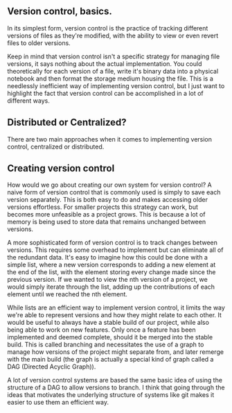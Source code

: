 ## Version control, basics.
In its simplest form, version control is the practice of tracking different versions of files as they're modified, with the ability to view or even revert files to older versions. 

Keep in mind that version control isn't a specific strategy for managing file versions, it says nothing about the actual implementation. You could theoretically for each version of a file, write it's binary data into a physical notebook and then format the storage medium housing the file. This is a needlessly inefficient way of implementing version control, but I just want to highlight the fact that version control can be accomplished in a lot of different ways. 
## Distributed or Centralized?
There are two main approaches when it comes to implementing version control, centralized or distributed. 
## Creating version control
How would we go about creating our own system for version control? A naive form of version control that is commonly used is simply to save each version separately. This is both easy to do and makes accessing older versions effortless. For smaller projects this strategy can work, but becomes more unfeasible as a project grows. This is because a lot of memory is being used to store data that remains unchanged between versions.  

A more sophisticated form of version control is to track changes between versions. This requires some overhead to implement but can eliminate all of the redundant data. It's easy to imagine how this could be done with a simple list, where a new version corresponds to adding a new element at the end of the list, with the element storing every change made since the previous version. If we wanted to view the nth version of a project, we would simply iterate through the list, adding up the contributions of each element until we reached the nth element.

While lists are an efficient way to implement version control, it limits the way we're able to represent versions and how they might relate to each other. It would be useful to always have a stable build of our project, while also being able to work on new features. Only once a feature has been implemented and deemed complete, should it be merged into the stable build. This is called branching and necessitates the use of a graph to manage how versions of the project might separate from, and later remerge with the main build (the graph is actually a special kind of graph called a DAG (Directed Acyclic Graph)). 

A lot of version control systems are based the same basic idea of using the structure of a DAG to allow versions to branch. I think that going through the ideas that motivates the underlying structure of systems like git makes it easier to use them an efficient way.








